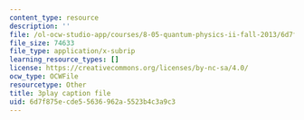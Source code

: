 ```yaml
---
content_type: resource
description: ''
file: /ol-ocw-studio-app/courses/8-05-quantum-physics-ii-fall-2013/6d7f875ecde55636962a5523b4c3a9c3_zOZw3zCLzyE.vtt
file_size: 74633
file_type: application/x-subrip
learning_resource_types: []
license: https://creativecommons.org/licenses/by-nc-sa/4.0/
ocw_type: OCWFile
resourcetype: Other
title: 3play caption file
uid: 6d7f875e-cde5-5636-962a-5523b4c3a9c3
---
```

